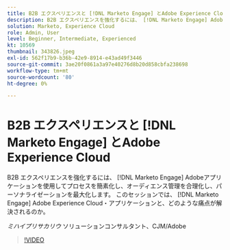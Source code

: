 ```yaml
---
title: B2B エクスペリエンスと [!DNL Marketo Engage] とAdobe Experience Cloud
description: B2B エクスペリエンスを強化するには、 [!DNL Marketo Engage] Adobeアプリケーションを使用してプロセスを簡素化し、オーディエンス管理を合理化し、パーソナライゼーションを最大化します。
solution: Marketo, Experience Cloud
role: Admin, User
level: Beginner, Intermediate, Experienced
kt: 10569
thumbnail: 343826.jpeg
exl-id: 562f17b9-b36b-42e9-8914-e43ad49f3446
source-git-commit: 3ae20f0861a3a97e40276d8b20d858cbfa238698
workflow-type: tm+mt
source-wordcount: '80'
ht-degree: 0%

---
```


# B2B エクスペリエンスと [!DNL Marketo Engage] とAdobe Experience Cloud

B2B エクスペリエンスを強化するには、 [!DNL Marketo Engage] Adobeアプリケーションを使用してプロセスを簡素化し、オーディエンス管理を合理化し、パーソナライゼーションを最大化します。 このセッションでは、 [!DNL Marketo Engage] Adobe Experience Cloud・アプリケーションと、どのような痛点が解決されるのか。

*ミハイプリサカリウ* ソリューションコンサルタント、CJM/Adobe

>[!VIDEO](https://video.tv.adobe.com/v/343826/?quality=12&learn=on)
